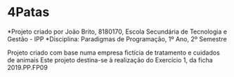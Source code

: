 # 4Patas

*Projeto criado por João Brito, 8180170, Escola Secundária de Tecnologia e Gestão - IPP
*Disciplina: Paradigmas de Programação, 1º Ano, 2º Semestre

Projeto criado com base numa empresa fictícia de tratamento e cuidados de animais
Este projeto destina-se à realização do Exercício 1, da ficha 2019.PP.FP09
